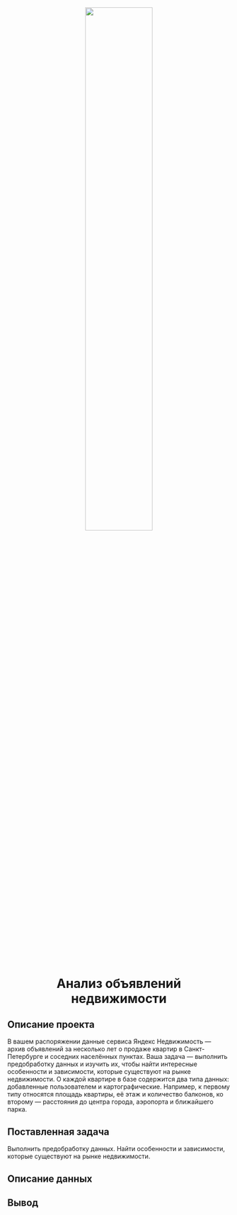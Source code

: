 <h2 align="center">
<img src="https://regentcre.com/wp-content/uploads/2019/11/11-11-19-IMAGE.jpg" width="55%" >  

<h1 align="center">Анализ объявлений недвижимости</h1>

## Описание проекта
В вашем распоряжении данные сервиса Яндекс Недвижимость — архив объявлений за несколько лет о продаже квартир в Санкт-Петербурге и соседних населённых пунктах.
Ваша задача — выполнить предобработку данных и изучить их, чтобы найти интересные особенности и зависимости, которые существуют на рынке недвижимости.
О каждой квартире в базе содержится два типа данных: добавленные пользователем и картографические. Например, к первому типу относятся площадь квартиры, её этаж и количество балконов, ко второму — расстояния до центра города, аэропорта и ближайшего парка. 
 
## Поставленная задача
Выполнить предобработку данных. Найти  особенности и зависимости, которые существуют на рынке недвижимости.

## Описание данных
 


## Вывод

